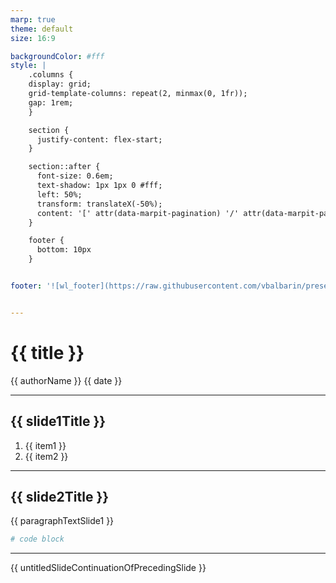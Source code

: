 ```yaml
---
marp: true
theme: default
size: 16:9

backgroundColor: #fff
style: |
    .columns {
    display: grid;
    grid-template-columns: repeat(2, minmax(0, 1fr));
    gap: 1rem;
    }

    section {
      justify-content: flex-start;
    }

    section::after {
      font-size: 0.6em;
      text-shadow: 1px 1px 0 #fff;
      left: 50%;
      transform: translateX(-50%);
      content: '[' attr(data-marpit-pagination) '/' attr(data-marpit-pagination-total) ']'
    } 

    footer {
      bottom: 10px
    }


footer: '![wl_footer](https://raw.githubusercontent.com/vbalbarin/presentations/main/assets/common/wl_slide_footer.png)'


---
```


# **{{ title }}**

{{ authorName }}
{{ date }}

---
<!-- paginate: true -->
<style>
blockquote {
    border-top: 0.1em dashed #555;
    font-size: 60%;
    margin-top: 50px;
}
sup {
  font-size: 65%;
}
</style>

## {{ slide1Title }}

1. {{ item1 }}
2. {{ item2 }}

---

## {{ slide2Title }}

{{ paragraphTextSlide1 }}

```bash
# code block
```

---

{{ untitledSlideContinuationOfPrecedingSlide }}

